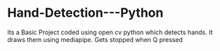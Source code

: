 # Hand-Detection---Python
Its a Basic Project coded using open cv python which detects hands. 
It draws them using mediapipe.
Gets stopped when Q pressed
